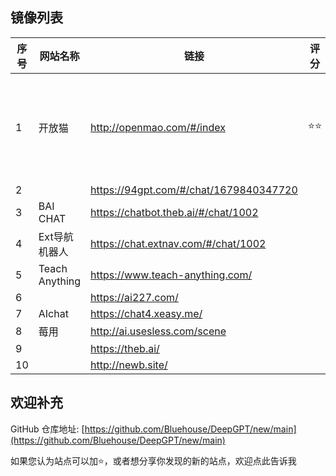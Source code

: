 
## 镜像列表

|序号| 网站名称 |  链接| 评分 |简介 |
| --- | --- | --- | --- | --- |
|1| 开放猫 | http://openmao.com/#/index  | ⭐️⭐️ |ChatGPT、Bard、LLaMa、文心一言、MOSS等人工智能应用聚合平台 |
|2|  |  https://94gpt.com/#/chat/1679840347720|  | |
|3| BAI CHAT |  https://chatbot.theb.ai/#/chat/1002|  | | 
|4| Ext导航机器人 |  https://chat.extnav.com/#/chat/1002|  | |
|5|  Teach Anything|  https://www.teach-anything.com/|  | |
|6|  |  https://ai227.com/ |  | |
|7|  AIchat |  https://chat4.xeasy.me/ |  | |
|8| 莓用 |  http://ai.usesless.com/scene |  | |
|9| |  https://theb.ai/ |  | |
|10| | http://newb.site/ |  | |

## 欢迎补充

GitHub 仓库地址: [https://github.com/Bluehouse/DeepGPT/new/main](https://github.com/Bluehouse/DeepGPT/new/main)

如果您认为站点可以加⭐，或者想分享你发现的新的站点，欢迎点此告诉我
